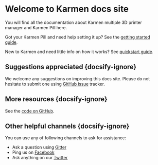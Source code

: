 # Welcome to Karmen docs site

You will find all the documentation about Karmen multiple 3D printer manager and
Karmen Pill here.

Got your Karmen Pill and need help setting it up? See the [getting started
guide](pill-getting-started.md).

New to Karmen and need little info on how it works? See [quickstart
guide](quickstart.md).

## Suggestions appreciated {docsify-ignore}

We welcome any suggestions on improving this docs site. Please do not hesitate
to submit one using [GitHub issue](https://github.com/fragaria/karmen-docs/issues/new) tracker.


## More resources {docsify-ignore}

See the [code on GitHub](https://github.com/fragaria/karmen).


## Other helpful channels {docsify-ignore}

You can use any of following channels to ask for assistance:

- Ask a question using [Gitter](https://gitter.im/fragaria/karmen)
- Ping us on [Facebook](https://www.facebook.com/karmen3D/)
- Ask anything on our [Twitter](https://twitter.com/karmen3d)
